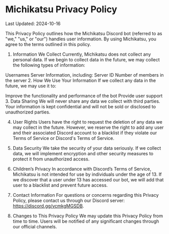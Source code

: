 #  Michikatsu Privacy Policy

Last Updated: 2024-10-16

This Privacy Policy outlines how the Michikatsu Discord bot (referred to as "we," "us," or "our") handles user information. By using Michikatsu, you agree to the terms outlined in this policy.

1. Information We Collect
Currently, Michikatsu does not collect any personal data. If we begin to collect data in the future, we may collect the following types of information:

Usernames
Server Information, including:
Server ID
Number of members in the server
2. How We Use Your Information
If we collect any data in the future, we may use it to:

Improve the functionality and performance of the bot
Provide user support
3. Data Sharing
We will never share any data we collect with third parties. Your information is kept confidential and will not be sold or disclosed to unauthorized parties.

4. User Rights
Users have the right to request the deletion of any data we may collect in the future. However, we reserve the right to add any user and their associated Discord account to a blacklist if they violate our Terms of Service or Discord's Terms of Service.

5. Data Security
We take the security of your data seriously. If we collect data, we will implement encryption and other security measures to protect it from unauthorized access.

6. Children’s Privacy
In accordance with Discord’s Terms of Service, Michikatsu is not intended for use by individuals under the age of 13. If we discover that a user under 13 has accessed our bot, we will add that user to a blacklist and prevent future access.

7. Contact Information
For questions or concerns regarding this Privacy Policy, please contact us through our Discord server: https://discord.gg/vcmkgMGSDB.

8. Changes to This Privacy Policy
We may update this Privacy Policy from time to time. Users will be notified of any significant changes through our official channels.
